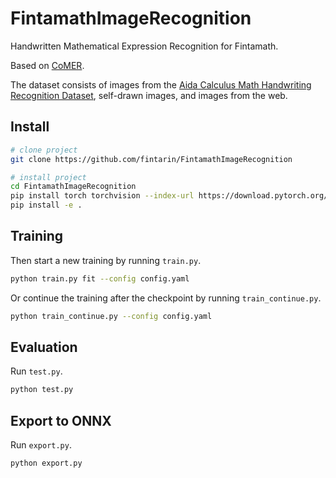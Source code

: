 # FintamathImageRecognition

Handwritten Mathematical Expression Recognition for Fintamath.

Based on [CoMER](https://github.com/Green-Wood/CoMER).

The dataset consists of images from the [Aida Calculus Math Handwriting Recognition Dataset](https://www.kaggle.com/datasets/aidapearson/ocr-data/data), self-drawn images, and images from the web.

## Install

```bash
# clone project   
git clone https://github.com/fintarin/FintamathImageRecognition

# install project
cd FintamathImageRecognition
pip install torch torchvision --index-url https://download.pytorch.org/whl/cu118
pip install -e .
```

## Training

Then start a new training by running `train.py`.

```bash
python train.py fit --config config.yaml
```

Or continue the training after the checkpoint by running `train_continue.py`.

```bash
python train_continue.py --config config.yaml
```

## Evaluation

Run `test.py`.

```bash
python test.py
```

## Export to ONNX

Run `export.py`.

```bash
python export.py
```
